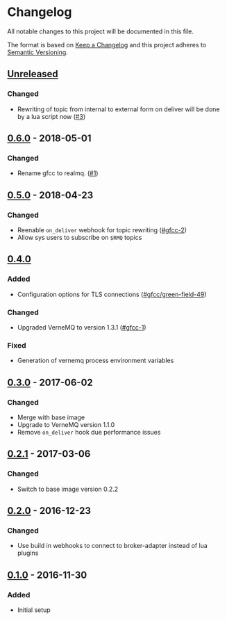 # Changelog
All notable changes to this project will be documented in this file.

The format is based on [Keep a Changelog](http://keepachangelog.com/en/1.0.0/)
and this project adheres to [Semantic Versioning](http://semver.org/spec/v2.0.0.html).

## [Unreleased]
### Changed
- Rewriting of topic from internal to external form on deliver will be done by
  a lua script now ([#3])

[#3]: https://github.com/RealMQ/broker/issues/3

## [0.6.0] - 2018-05-01
### Changed
- Rename gfcc to realmq. ([#1])

[#1]: https://github.com/realmq/broker/issues/1

## [0.5.0] - 2018-04-23
### Changed
- Reenable `on_deliver` webhook for topic rewriting ([#gfcc-2])
- Allow sys users to subscribe on `$RMQ` topics

[#gfcc-2]: https://gitlab.com/gfcc/broker-adapter/issues/2

## [0.4.0]
### Added
- Configuration options for TLS connections ([#gfcc/green-field-49])

### Changed
- Upgraded VerneMQ to version 1.3.1 ([#gfcc-1])

### Fixed
- Generation of vernemq process environment variables

[#gfcc-1]: https://gitlab.com/gfcc/broker/issues/1
[#gfcc/green-field-49]: https://gitlab.com/gfcc/green-field/issues/49

## [0.3.0] - 2017-06-02
### Changed
- Merge with base image
- Upgrade to VerneMQ version 1.1.0
- Remove `on_deliver` hook due performance issues

## [0.2.1] - 2017-03-06
### Changed
- Switch to base image version 0.2.2

## [0.2.0] - 2016-12-23
### Changed
- Use build in webhooks to connect to broker-adapter instead of lua plugins

## [0.1.0] - 2016-11-30
### Added
- Initial setup


[Unreleased]: https://github.com/realmq/broker/compare/0.6.0...HEAD
[0.6.0]: https://github.com/realmq/broker/compare/0.5.0...0.6.0
[0.5.0]: https://github.com/realmq/broker/compare/0.4.0...0.5.0
[0.4.0]: https://github.com/realmq/broker/compare/0.3.0...0.4.0
[0.3.0]: https://github.com/realmq/broker/compare/0.2.1...0.3.0
[0.2.1]: https://github.com/realmq/broker/compare/0.2.0...0.2.1
[0.2.0]: https://github.com/realmq/broker/compare/0.1.0...0.2.0
[0.1.0]: https://github.com/realmq/broker/compare/6b8862c5...0.1.0
